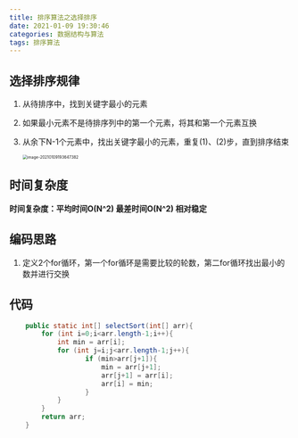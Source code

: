 ```yaml
---
title: 排序算法之选择排序
date: 2021-01-09 19:30:46
categories: 数据结构与算法
tags: 排序算法
---
```


##  选择排序规律

1. 从待排序中，找到关键字最小的元素

2. 如果最小元素不是待排序列中的第一个元素，将其和第一个元素互换

3. 从余下N-1个元素中，找出关键字最小的元素，重复(1)、(2)步，直到排序结束

   <img src="https://jameslin23.gitee.io/2020/01/09/排序算法之选择排序/image-20210109193647382.png" alt="image-20210109193647382" style="zoom:50%;" />

##  时间复杂度

**时间复杂度：平均时间O(N^2)  最差时间O(N^2) 相对稳定**

##  编码思路

1. 定义2个for循环，第一个for循环是需要比较的轮数，第二for循环找出最小的数并进行交换

##  代码

```java
    public static int[] selectSort(int[] arr){
        for (int i=0;i<arr.length-1;i++){
            int min = arr[i];
            for (int j=i;j<arr.length-1;j++){
                   if (min>arr[j+1]){
                       min = arr[j+1];
                       arr[j+1] = arr[i];
                       arr[i] = min;
                   }
            }
        }
        return arr;
    }
```

